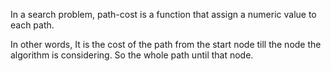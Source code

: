 In a search problem, path-cost is a function that assign a numeric value to each path.

In other words, It is the cost of the path from the start node till the node the algorithm is considering. So the whole path until that node.